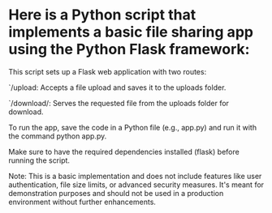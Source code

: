 # Here is a Python script that implements a basic file sharing app using the Python Flask framework:

This script sets up a Flask web application with two routes:

`/upload: Accepts a file upload and saves it to the uploads folder.

`/download/<filename>: Serves the requested file from the uploads folder for download.


To run the app, save the code in a Python file (e.g., app.py) and run it with the command python app.py.

Make sure to have the required dependencies installed (flask) before running the script.

Note: This is a basic implementation and does not include features like user authentication, file size limits, or advanced security measures. It's meant for demonstration purposes and should not be used in a production environment without further enhancements.
